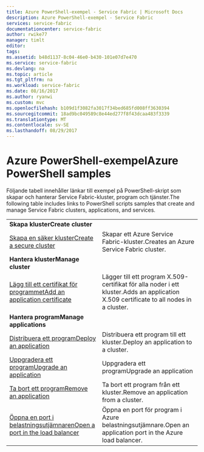 ```yaml
---
title: Azure PowerShell-exempel - Service Fabric | Microsoft Docs
description: Azure PowerShell-exempel - Service Fabric
services: service-fabric
documentationcenter: service-fabric
author: rwike77
manager: timlt
editor: 
tags: 
ms.assetid: b48d1137-8c04-46e0-b430-101e07d7e470
ms.service: service-fabric
ms.devlang: na
ms.topic: article
ms.tgt_pltfrm: na
ms.workload: service-fabric
ms.date: 08/16/2017
ms.author: ryanwi
ms.custom: mvc
ms.openlocfilehash: b109d1f3082fa3017f34bed685fd008ff3630394
ms.sourcegitcommit: 18ad9bc049589c8e44ed277f8f43dcaa483f3339
ms.translationtype: MT
ms.contentlocale: sv-SE
ms.lasthandoff: 08/29/2017
---
```

# <a name="azure-powershell-samples"></a><span data-ttu-id="6e0c9-103">Azure PowerShell-exempel</span><span class="sxs-lookup"><span data-stu-id="6e0c9-103">Azure PowerShell samples</span></span>

<span data-ttu-id="6e0c9-104">Följande tabell innehåller länkar till exempel på PowerShell-skript som skapar och hanterar Service Fabric-kluster, program och tjänster.</span><span class="sxs-lookup"><span data-stu-id="6e0c9-104">The following table includes links to PowerShell scripts samples that create and manage Service Fabric clusters, applications, and services.</span></span>

| | |
|-|-|
| <span data-ttu-id="6e0c9-105">**Skapa kluster**</span><span class="sxs-lookup"><span data-stu-id="6e0c9-105">**Create cluster**</span></span> ||
| [<span data-ttu-id="6e0c9-106">Skapa en säker kluster</span><span class="sxs-lookup"><span data-stu-id="6e0c9-106">Create a secure cluster</span></span>](./scripts/service-fabric-powershell-create-secure-cluster-cert.md)| <span data-ttu-id="6e0c9-107">Skapar ett Azure Service Fabric-kluster.</span><span class="sxs-lookup"><span data-stu-id="6e0c9-107">Creates an Azure Service Fabric cluster.</span></span> |
| <span data-ttu-id="6e0c9-108">**Hantera kluster**</span><span class="sxs-lookup"><span data-stu-id="6e0c9-108">**Manage cluster**</span></span> ||
| [<span data-ttu-id="6e0c9-109">Lägg till ett certifikat för programmet</span><span class="sxs-lookup"><span data-stu-id="6e0c9-109">Add an application certificate</span></span>](./scripts/service-fabric-powershell-add-application-certificate.md)| <span data-ttu-id="6e0c9-110">Lägger till ett program X.509-certifikat för alla noder i ett kluster.</span><span class="sxs-lookup"><span data-stu-id="6e0c9-110">Adds an application X.509 certificate to all nodes in a cluster.</span></span> |
| <span data-ttu-id="6e0c9-111">**Hantera program**</span><span class="sxs-lookup"><span data-stu-id="6e0c9-111">**Manage applications**</span></span> ||
| [<span data-ttu-id="6e0c9-112">Distribuera ett program</span><span class="sxs-lookup"><span data-stu-id="6e0c9-112">Deploy an application</span></span>](./scripts/service-fabric-powershell-deploy-application.md)| <span data-ttu-id="6e0c9-113">Distribuera ett program till ett kluster.</span><span class="sxs-lookup"><span data-stu-id="6e0c9-113">Deploy an application to a cluster.</span></span>|
| [<span data-ttu-id="6e0c9-114">Uppgradera ett program</span><span class="sxs-lookup"><span data-stu-id="6e0c9-114">Upgrade an application</span></span>](./scripts/service-fabric-powershell-upgrade-application.md)| <span data-ttu-id="6e0c9-115">Uppgradera ett program</span><span class="sxs-lookup"><span data-stu-id="6e0c9-115">Upgrade an application</span></span> |
| [<span data-ttu-id="6e0c9-116">Ta bort ett program</span><span class="sxs-lookup"><span data-stu-id="6e0c9-116">Remove an application</span></span>](./scripts/service-fabric-powershell-remove-application.md)| <span data-ttu-id="6e0c9-117">Ta bort ett program från ett kluster.</span><span class="sxs-lookup"><span data-stu-id="6e0c9-117">Remove an application from a cluster.</span></span>|
| [<span data-ttu-id="6e0c9-118">Öppna en port i belastningsutjämnaren</span><span class="sxs-lookup"><span data-stu-id="6e0c9-118">Open a port in the load balancer</span></span>](./scripts/service-fabric-powershell-open-port-in-load-balancer.md) | <span data-ttu-id="6e0c9-119">Öppna en port för program i Azure belastningsutjämnare.</span><span class="sxs-lookup"><span data-stu-id="6e0c9-119">Open an application port in the Azure load balancer.</span></span> |
